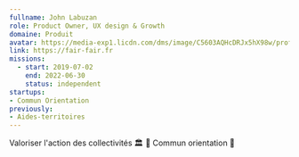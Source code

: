```yaml
---
fullname: John Labuzan
role: Product Owner, UX design & Growth
domaine: Produit
avatar: https://media-exp1.licdn.com/dms/image/C5603AQHcDRJx5hX98w/profile-displayphoto-shrink_800_800/0/1516576339567?e=1629331200&v=beta&t=l6aWutR-EKL_OCMxbLVCX-gm5OlGKnAS29rXPP9JNRk
link: https://fair-fair.fr
missions:
  - start: 2019-07-02
    end: 2022-06-30
    status: independent
startups: 
- Commun Orientation
previously:
- Aides-territoires
---
```

Valoriser l'action des collectivités 🏛️ 🙌
Commun orientation 🧭
